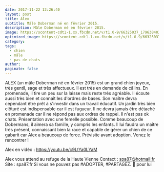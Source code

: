 ```yaml
---
date: 2017-11-22 12:26:40
layout: post
title: Alex
subtitle: Mâle Doberman né en fêvrier 2015.
description: Mâle Doberman né en fêvrier 2015.
image: https://scontent-cdt1-1.xx.fbcdn.net/v/t1.0-9/66325037_1796384030465307_1735473272155275264_n.jpg?_nc_cat=106&_nc_sid=8024bb&_nc_ohc=pWyvdL4sraYAX8w1HSW&_nc_ht=scontent-cdt1-1.xx&oh=8f5a3183f61d0b77739e60c9e70fc3ff&oe=5E9449F9
optimized_image: https://scontent-cdt1-1.xx.fbcdn.net/v/t1.0-9/66325037_1796384030465307_1735473272155275264_n.jpg?_nc_cat=106&_nc_sid=8024bb&_nc_ohc=pWyvdL4sraYAX8w1HSW&_nc_ht=scontent-cdt1-1.xx&oh=8f5a3183f61d0b77739e60c9e70fc3ff&oe=5E9449F9
category: 
tags:
  - chien
  - mâle
  - pas de chats
author:
paginate: false
---
```


ALEX (un mâle Doberman né en février 2015) est un grand chien joyeux, très gentil, sage et très affectueux. Il est très en demande de câlins.
En promenade, il tire un peu sur la laisse mais reste très agréable. Il écoute aussi très bien et connaît les d'ordres de bases.
Son maître devra cependant être prêt à s'investir dans un travail éducatif.
Un jardin très bien clôturé est indispensable car il est fugueur.
Il ne devra jamais être détaché en promenade car il ne répond pas aux ordres de rappel.
Il n'est pas ok chats.
Présentation avec une femelle possible.
Comme beaucoup de Dobermans, il aimera sa famille, y compris les enfants.
Il lui faudra un maître très présent, connaissant bien la race et capable de gérer un chien de ce gabarit car Alex a beaucoup de force.
Prévisite avant adoption.
Venez le rencontrer !

Alex en vidéo : https://youtu.be/c9LtYa0LYaM

Alex vous attend au refuge de la Haute Vienne
Contact : spa87@hotmail.fr
Site : spa87.fr
Si vous ne pouvez pas #ADOPTER, #PARTAGEZ. 🙏 pour lui










